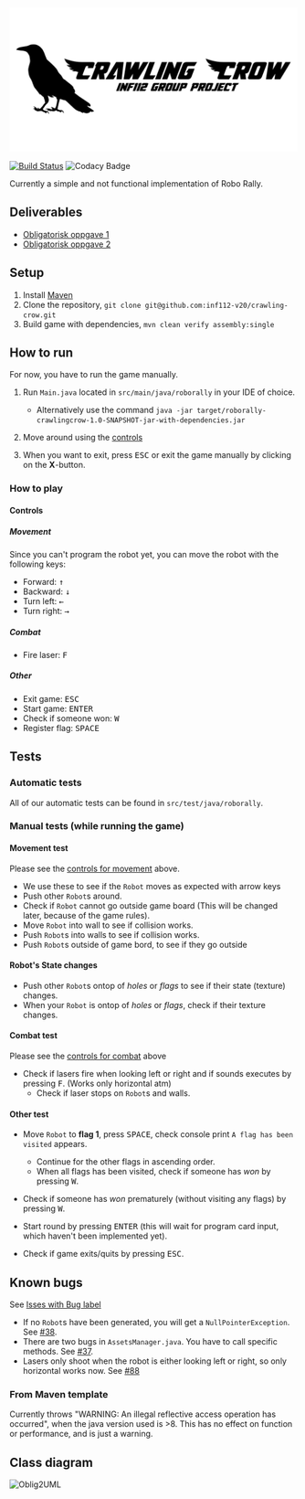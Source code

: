 ![Crawling crow logo](assets/logo.png)

[![Build Status](https://travis-ci.com/inf112-v20/crawling-crow.svg?branch=master)](https://travis-ci.com/inf112-v20/crawling-crow) ![Codacy Badge](https://api.codacy.com/project/badge/Grade/1ef3b79326324c30a5b5b61d5addef5b)

Currently a simple and not functional implementation of Robo Rally.

## Deliverables
-   [Obligatorisk oppgave 1](Deliverables/ObligatoriskOppgave1.md)
-   [Obligatorisk oppgave 2](Deliverables/ObligatoriskOppgave2.md)

## Setup
1.  Install [Maven](https://maven.apache.org/download.cgi)
2.  Clone the repository, `git clone git@github.com:inf112-v20/crawling-crow.git`
3.  Build game with dependencies, `mvn clean verify assembly:single`

## How to run
For now, you have to run the game manually.

1.  Run `Main.java` located in `src/main/java/roborally` in your IDE of choice.
    -   Alternatively use the command `java -jar target/roborally-crawlingcrow-1.0-SNAPSHOT-jar-with-dependencies.jar`

2.  Move around using the [controls](#controls)

3.  When you want to exit, press <kbd>ESC</kbd> or exit the game manually by clicking on the **X**-button.

### How to play
#### Controls
##### Movement
Since you can't program the robot yet, you can move the robot with the following keys:

-   Forward: <kbd>&#8593;</kbd>
-   Backward: <kbd>&#8595;</kbd>
-   Turn left: <kbd>&#8592;</kbd>
-   Turn right: <kbd>&#8594;</kbd>

##### Combat
-   Fire laser: <kbd>F</kbd>

##### Other
-   Exit game: <kbd>ESC</kbd>
-   Start game: <kbd>ENTER</kbd>
-   Check if someone won: <kbd>W</kbd>
-   Register flag: <kbd>SPACE</kbd>

## Tests
### Automatic tests
All of our automatic tests can be found in `src/test/java/roborally`.

### Manual tests (while running the game)
#### Movement test
Please see the [controls for movement](#movement) above.
-   We use these to see if the `Robot` moves as expected with arrow keys
-   Push other `Robot`s around.
-   Check if `Robot` cannot go outside game board (This will be changed later, because of the game rules).
-   Move `Robot` into wall to see if collision works.
-   Push `Robot`s into walls to see if collision works.
-   Push `Robot`s outside of game bord, to see if they go outside

#### Robot's State changes
-   Push other `Robot`s ontop of _holes_ or _flags_ to see if their state (texture) changes.
-   When your `Robot` is ontop of _holes_ or _flags_, check  if their texture changes.

#### Combat test
Please see the [controls for combat](#combat) above
-   Check if lasers fire when looking left or right and if sounds executes by pressing <kbd>F</kbd>. (Works only horizontal atm)
    -   Check if laser stops on `Robot`s and walls.
    
#### Other test
-   Move `Robot` to **flag 1**, press <kbd>SPACE</kbd>, check console print `A flag has been visited` appears.
    -   Continue for the other flags in ascending order.
    -   When all flags has been visited, check if someone has _won_ by pressing <kbd>W</kbd>.

-   Check if someone has _won_ prematurely (without visiting any flags) by pressing <kbd>W</kbd>.

-   Start round by pressing <kbd>ENTER</kbd> (this will wait for program card input, which haven't been implemented yet).

-   Check if game exits/quits by pressing <kbd>ESC</kbd>.

## Known bugs
See [Isses with Bug label](issues?q=is%3Aissue+is%3Aopen+laser+label%3Abug)
-   If no `Robot`s have been generated, you will get a `NullPointerException`. See [#38](/../../issues/38).
-   There are two bugs in `AssetsManager.java`. You have to call specific methods. See [#37](/../../issues/37).
-   Lasers only shoot when the robot is either looking left or right, so only horizontal works now. See [#88](/../../issues/88)

### From Maven template
Currently throws "WARNING: An illegal reflective access operation has occurred", 
when the java version used is >8. This has no effect on function or performance, and is just a warning.

## Class diagram
![Oblig2UML](https://user-images.githubusercontent.com/45336748/75541155-b1b1ea80-5a1d-11ea-8a34-e57d7586e76a.png)
